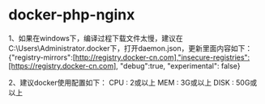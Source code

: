 # docker-php-nginx

1、如果在windows下，编译过程下载文件太慢，建议在C:\Users\Administrator\.docker下，打开daemon.json，更新里面内容如下：
{"registry-mirrors":[http://registry.docker-cn.com],"insecure-registries":[https://registry.docker-cn.com], "debug":true, "experimental": false}

2、建议docker使用配置如下：
CPU : 2或以上
MEM : 3G或以上
DISK : 50G或以上